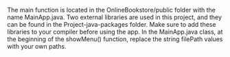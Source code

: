 The main function is located in the OnlineBookstore/public folder with the name MainApp.java. 
Two external libraries are used in this project, and they can be found in the Project-java-packages folder. 
Make sure to add these libraries to your compiler before using the app. 
In the MainApp.java class, at the beginning of the showMenu() function, replace the string filePath values with your own paths.

